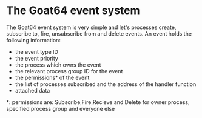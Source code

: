 # The Goat64 event system

The Goat64 event system is very simple and let's processes create, subscribe to, fire, unsubscribe from and delete events.
An event holds the following information:
* the event type ID
* the event priority
* the process which owns the event
* the relevant process group ID for the event
* the permissions* of the event
* the list of processes subscribed and the address of the handler function
* attached data

*: permissions are: Subscribe,Fire,Recieve and Delete for owner process, specified process group and everyone else
